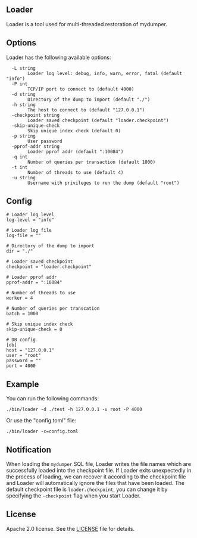 ## Loader
Loader is a tool used for multi-threaded restoration of mydumper.

## Options
Loader has the following available options:
```
  -L string
    	Loader log level: debug, info, warn, error, fatal (default "info")
  -P int
    	TCP/IP port to connect to (default 4000)
  -d string
    	Directory of the dump to import (default "./")
  -h string
    	The host to connect to (default "127.0.0.1")
  -checkpoint string
    	Loader saved checkpoint (default "loader.checkpoint")
  -skip-unique-check
    	Skip unique index check (default 0)
  -p string
    	User password
  -pprof-addr string
    	Loader pprof addr (default ":10084")
  -q int
    	Number of queries per transaction (default 1000)
  -t int
    	Number of threads to use (default 4)
  -u string
    	Username with privileges to run the dump (default "root")
```

## Config
```
# Loader log level
log-level = "info"

# Loader log file
log-file = ""

# Directory of the dump to import
dir = "./"

# Loader saved checkpoint
checkpoint = "loader.checkpoint"

# Loader pprof addr
pprof-addr = ":10084"

# Number of threads to use
worker = 4

# Number of queries per transcation
batch = 1000

# Skip unique index check
skip-unique-check = 0

# DB config
[db]
host = "127.0.0.1"
user = "root"
password = ""
port = 4000
```

## Example
You can run the following commands:
```
./bin/loader -d ./test -h 127.0.0.1 -u root -P 4000
```
Or use the "config.toml" file:
```
./bin/loader -c=config.toml
```

## Notification
When loading the `mydumper` SQL file, Loader writes the file names which are successfully loaded into the checkpoint file. If Loader exits unexpectedly in the process of loading, we can recover it according to the checkpoint file and Loader will automatically ignore the files that have been loaded. The default checkpoint file is `loader.checkpoint`, you can change it by specifying the `-checkpoint` flag when you start Loader.

## License
Apache 2.0 license. See the [LICENSE](../LICENSE) file for details.
